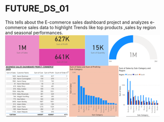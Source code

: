 # FUTURE_DS_01
This tells about the E-commerce sales dashboard project and analyzes e-commerce sales data to highlight Trends like top products ,sales by region and seasonal  performances.
![image alt](https://github.com/sanaf8567-design/FUTURE_DS_01/blob/ade61b8b5e9c68bbbe620e08450e4e0166f8ac86/Screenshot%202025-09-10%20003334.png)
